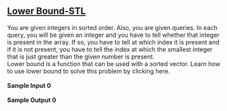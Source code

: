 ## **[Lower Bound-STL](https://www.hackerrank.com/challenges/cpp-lower-bound)** 
You are given integers in sorted order. Also, you are given queries. In each query, you will be given an integer and you have to tell whether that integer is present in the array. If so, you have to tell at which index it is present and if it is not present, you have to tell the index at which the smallest integer that is just greater than the given number is present.<br>Lower bound is a function that can be used with a sorted vector. Learn how to use lower bound to solve this problem by clicking here.<br><br>**Sample Input 0**<br><br>**Sample Output 0**<br><br>